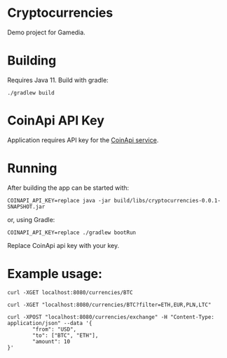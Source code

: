 # Cryptocurrencies

Demo project for Gamedia.


# Building
Requires Java 11. Build with gradle:
```shell script
./gradlew build
```

# CoinApi API Key
Application requires API key for the [CoinApi service](https://www.coinapi.io/pricing?apikey).

# Running
After building the app can be started with:
```shell script
COINAPI_API_KEY=replace java -jar build/libs/cryptocurrencies-0.0.1-SNAPSHOT.jar 
```

or, using Gradle:
```shell script
COINAPI_API_KEY=replace ./gradlew bootRun
```

Replace CoinApi api key with your key. 

# Example usage:
```shell script
curl -XGET localhost:8080/currencies/BTC
```

```shell script
curl -XGET "localhost:8080/currencies/BTC?filter=ETH,EUR,PLN,LTC"
```

```shell script
curl -XPOST "localhost:8080/currencies/exchange" -H "Content-Type: application/json" --data '{
        "from": "USD",
        "to": ["BTC", "ETH"],
        "amount": 10
}'
```
